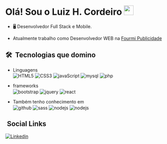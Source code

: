 <h1> Olá! Sou o Luiz H. Cordeiro <img src="https://raw.githubusercontent.com/kaueMarques/kaueMarques/master/hi.gif" width="30px"></h1>

- 🖥 Desenvolvedor Full Stack e Mobile.  

- Atualmente trabalho como Desenvolvedor WEB na [Fourmi Publicidade](https://fourmi.com.br/)

## 🛠 &nbsp;Tecnologias que domino

- Linguagens  
<img src="https://img.shields.io/badge/HTML5-E34F26?style=for-the-badge&logo=html5&logoColor=white" alt="HTML5" align="center"> <img src="https://img.shields.io/badge/CSS3-1572B6?style=for-the-badge&logo=css3&logoColor=white" alt="CSS3" align="center"> <img src="https://img.shields.io/badge/JavaScript-F7DF1E?style=for-the-badge&logo=javascript&logoColor=black" alt="javaScript" align="center">  <img src="https://img.shields.io/badge/MySQL-00000F?style=for-the-badge&logo=mysql&logoColor=white" alt="mysql" align="center">  <img src="https://img.shields.io/badge/PHP-777BB4?style=for-the-badge&logo=php&logoColor=white" alt="php" align="center">

- frameworks  
<img src="https://img.shields.io/badge/Bootstrap-563D7C?style=for-the-badge&logo=bootstrap&logoColor=white" alt="bootstrap" align="center"> <img src="https://img.shields.io/badge/jQuery-0769AD?style=for-the-badge&logo=jquery&logoColor=white" alt="jquery" align="center"> <img src="https://img.shields.io/badge/React-20232A?style=for-the-badge&logo=react&logoColor=61DAFB" alt="react" align="center"> 

- Também tenho conhecimento em  
<img src="https://img.shields.io/badge/GitHub-100000?style=for-the-badge&logo=github&logoColor=white" alt="github" align="center"> <img src="https://img.shields.io/badge/Sass-CC6699?style=for-the-badge&logo=sass&logoColor=white" alt="sass" align="center"> <img src="https://img.shields.io/badge/Node.js-43853D?style=for-the-badge&logo=node.js&logoColor=white" alt="nodejs" align="center"> <img src="https://img.shields.io/badge/Kotlin-0095D5?&style=for-the-badge&logo=kotlin&logoColor=white" alt="nodejs" align="center"> 


## &nbsp;Social Links

[![Linkedin](https://img.shields.io/badge/LinkedIn-0077B5?style=for-the-badge&logo=linkedin&logoColor=white)](https://www.linkedin.com/in/luizh-cordeiro/)
